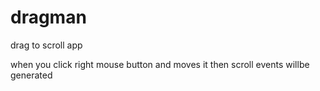 # dragman
drag to scroll app

when you click right mouse button and moves it then scroll events willbe generated
